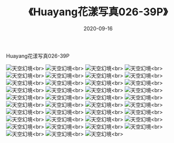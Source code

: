 ﻿---
layout: post
title: 《Huayang花漾写真026-39P》
date: 2020-09-16
img: http://photo.orgx.cf/性感/2020/Huayang花漾写真026-39P/000.jpg
tags: [美女,性感,泳衣]
---

Huayang花漾写真026-39P



![天空幻境](http://photo.orgx.cf/性感/2020/Huayang花漾写真026-39P/001.jpg''天空幻境'')<br>
![天空幻境](http://photo.orgx.cf/性感/2020/Huayang花漾写真026-39P/002.jpg''天空幻境'')<br>
![天空幻境](http://photo.orgx.cf/性感/2020/Huayang花漾写真026-39P/003.jpg''天空幻境'')<br>
![天空幻境](http://photo.orgx.cf/性感/2020/Huayang花漾写真026-39P/004.jpg''天空幻境'')<br>
![天空幻境](http://photo.orgx.cf/性感/2020/Huayang花漾写真026-39P/005.jpg''天空幻境'')<br>
![天空幻境](http://photo.orgx.cf/性感/2020/Huayang花漾写真026-39P/006.jpg''天空幻境'')<br>
![天空幻境](http://photo.orgx.cf/性感/2020/Huayang花漾写真026-39P/007.jpg''天空幻境'')<br>
![天空幻境](http://photo.orgx.cf/性感/2020/Huayang花漾写真026-39P/008.jpg''天空幻境'')<br>
![天空幻境](http://photo.orgx.cf/性感/2020/Huayang花漾写真026-39P/009.jpg''天空幻境'')<br>
![天空幻境](http://photo.orgx.cf/性感/2020/Huayang花漾写真026-39P/010.jpg''天空幻境'')<br>
![天空幻境](http://photo.orgx.cf/性感/2020/Huayang花漾写真026-39P/011.jpg''天空幻境'')<br>
![天空幻境](http://photo.orgx.cf/性感/2020/Huayang花漾写真026-39P/012.jpg''天空幻境'')<br>
![天空幻境](http://photo.orgx.cf/性感/2020/Huayang花漾写真026-39P/013.jpg''天空幻境'')<br>
![天空幻境](http://photo.orgx.cf/性感/2020/Huayang花漾写真026-39P/014.jpg''天空幻境'')<br>
![天空幻境](http://photo.orgx.cf/性感/2020/Huayang花漾写真026-39P/015.jpg''天空幻境'')<br>
![天空幻境](http://photo.orgx.cf/性感/2020/Huayang花漾写真026-39P/016.jpg''天空幻境'')<br>
![天空幻境](http://photo.orgx.cf/性感/2020/Huayang花漾写真026-39P/017.jpg''天空幻境'')<br>
![天空幻境](http://photo.orgx.cf/性感/2020/Huayang花漾写真026-39P/018.jpg''天空幻境'')<br>
![天空幻境](http://photo.orgx.cf/性感/2020/Huayang花漾写真026-39P/019.jpg''天空幻境'')<br>
![天空幻境](http://photo.orgx.cf/性感/2020/Huayang花漾写真026-39P/020.jpg''天空幻境'')<br>
![天空幻境](http://photo.orgx.cf/性感/2020/Huayang花漾写真026-39P/021.jpg''天空幻境'')<br>
![天空幻境](http://photo.orgx.cf/性感/2020/Huayang花漾写真026-39P/022.jpg''天空幻境'')<br>
![天空幻境](http://photo.orgx.cf/性感/2020/Huayang花漾写真026-39P/023.jpg''天空幻境'')<br>
![天空幻境](http://photo.orgx.cf/性感/2020/Huayang花漾写真026-39P/024.jpg''天空幻境'')<br>
![天空幻境](http://photo.orgx.cf/性感/2020/Huayang花漾写真026-39P/025.jpg''天空幻境'')<br>
![天空幻境](http://photo.orgx.cf/性感/2020/Huayang花漾写真026-39P/026.jpg''天空幻境'')<br>
![天空幻境](http://photo.orgx.cf/性感/2020/Huayang花漾写真026-39P/027.jpg''天空幻境'')<br>
![天空幻境](http://photo.orgx.cf/性感/2020/Huayang花漾写真026-39P/028.jpg''天空幻境'')<br>
![天空幻境](http://photo.orgx.cf/性感/2020/Huayang花漾写真026-39P/029.jpg''天空幻境'')<br>
![天空幻境](http://photo.orgx.cf/性感/2020/Huayang花漾写真026-39P/030.jpg''天空幻境'')<br>
![天空幻境](http://photo.orgx.cf/性感/2020/Huayang花漾写真026-39P/031.jpg''天空幻境'')<br>
![天空幻境](http://photo.orgx.cf/性感/2020/Huayang花漾写真026-39P/032.jpg''天空幻境'')<br>
![天空幻境](http://photo.orgx.cf/性感/2020/Huayang花漾写真026-39P/033.jpg''天空幻境'')<br>
![天空幻境](http://photo.orgx.cf/性感/2020/Huayang花漾写真026-39P/034.jpg''天空幻境'')<br>
![天空幻境](http://photo.orgx.cf/性感/2020/Huayang花漾写真026-39P/035.jpg''天空幻境'')<br>
![天空幻境](http://photo.orgx.cf/性感/2020/Huayang花漾写真026-39P/036.jpg''天空幻境'')<br>
![天空幻境](http://photo.orgx.cf/性感/2020/Huayang花漾写真026-39P/037.jpg''天空幻境'')<br>
![天空幻境](http://photo.orgx.cf/性感/2020/Huayang花漾写真026-39P/038.jpg''天空幻境'')<br>
![天空幻境](http://photo.orgx.cf/性感/2020/Huayang花漾写真026-39P/039.jpg''天空幻境'')<br>